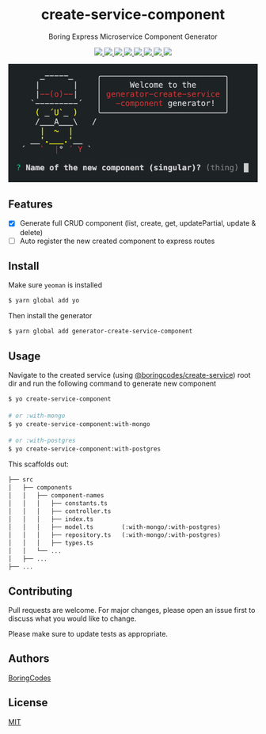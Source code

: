 <div align="center">
  <h1>create-service-component</h1>
  <p>Boring Express Microservice Component Generator</p>

  <p>
    <a href="https://github.com/boringcodes/create-service-component/commits" aria-label="Commitizen Friendly">
      <img src="https://img.shields.io/badge/commitizen-friendly-brightgreen.svg?style=flat-square">
    </a>
    <a href="https://github.com/boringcodes/create-service-component" aria-label="Prettier Code Style">
      <img src="https://img.shields.io/badge/code_style-prettier-brightgreen?style=flat-square">
    </a>
    <a href="https://github.com/boringcodes/create-service-component/actions" aria-label="Lint Status">
      <img src="https://img.shields.io/github/workflow/status/boringcodes/create-service-component/lint-source?style=flat-square&label=lint">
    </a>
    <a href="https://david-dm.org/boringcodes/create-service-component" aria-label="Dependencies Status">
      <img src="https://img.shields.io/david/boringcodes/create-service-component?style=flat-square">
    </a>
    <a href="https://www.npmjs.com/package/generator-create-service-component" aria-label="NPM Version">
      <img src="https://img.shields.io/npm/v/generator-create-service-component?color=brightgreen&style=flat-square">
    </a>
    <a href="https://www.npmjs.com/package/generator-create-service-component" aria-label="NPM Downloads">
      <img src="https://img.shields.io/npm/dm/generator-create-service-component?style=flat-square">
    </a>
    <a href="https://github.com/boringcodes/create-service-component/blob/master/LICENSE" aria-label="MIT License">
      <img src="https://img.shields.io/github/license/boringcodes/create-service-component?color=brightgreen&style=flat-square">
    </a>
    <a href="https://github.com/boringcodes" aria-label="BoringCodes Verified">
      <img src="https://img.shields.io/badge/boringcodes-verified-brightgreen?style=flat-square">
    </a>
  </p>

  <img src="banner.png">
</div>

## Features

- [x] Generate full CRUD component (list, create, get, updatePartial, update & delete)
- [ ] Auto register the new created component to express routes

## Install

Make sure `yeoman` is installed

```sh
$ yarn global add yo
```

Then install the generator

```sh
$ yarn global add generator-create-service-component
```

## Usage

Navigate to the created service (using [@boringcodes/create-service](https://github.com/boringcodes/create-service)) root dir and run the following command to generate new component

```sh
$ yo create-service-component

# or :with-mongo
$ yo create-service-component:with-mongo

# or :with-postgres
$ yo create-service-component:with-postgres
```

This scaffolds out:

```
├── src
│   ├── components
│   │   ├── component-names
│   │   │   ├── constants.ts
│   │   │   ├── controller.ts
│   │   │   ├── index.ts
│   │   │   ├── model.ts        (:with-mongo/:with-postgres)
│   │   │   ├── repository.ts   (:with-mongo/:with-postgres)
│   │   │   ├── types.ts
│   │   └── ...
│   ├── ...
├── ...
```

## Contributing

Pull requests are welcome. For major changes, please open an issue first to discuss what you would like to change.

Please make sure to update tests as appropriate.

## Authors

[BoringCodes](https://github.com/boringcodes)

## License

[MIT](https://github.com/boringcodes/create-service-component/blob/master/LICENSE)
